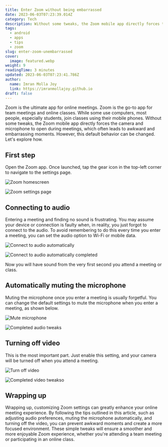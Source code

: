 ```yaml
---
title: Enter Zoom without being embarrassed
date: 2023-06-03T07:23:39.014Z
category: Tech
description: Without some tweaks, the Zoom mobile app directly forces the camera and microphone to open during meetings, which often leads to awkward and embarrassing moments. However, this default behavior can be changed. Let's explore how.
tags:
  - android
  - apps
  - tips
  - zoom
slug: enter-zoom-unembarrassed
cover:
  image: featured.webp
weight: 9
readingTime: 3 minutes
updated: 2023-06-03T07:23:41.786Z
author:
  name: Imran Molla Joy
  link: https://imranmollajoy.github.io
draft: false
---
```


Zoom is the ultimate app for online meetings. Zoom is the go-to app for team meetings and online classes. While some use computers, most people, especially students, join classes using their mobile phones. Without some tweaks, the Zoom mobile app directly forces the camera and microphone to open during meetings, which often leads to awkward and embarrassing moments. However, this default behavior can be changed. Let's explore how.

## First step

Open the Zoom app. Once launched, tap the gear icon in the top-left corner to navigate to the settings page.

![Zoom homescreen]({slug}/zm_home.webp)

![Zoom settings page]({slug}/zm_settings.webp)

## Connecting to audio

Entering a meeting and finding no sound is frustrating. You may assume your device or connection is faulty when, in reality, you just forgot to connect to the audio. To avoid remembering to do this every time you enter a meeting, you can set the audio option to Wi-Fi or mobile data.

![Connect to audio automatically]({slug}/connect_to_audio.webp)

![Connect to audio automatically completed]({slug}/connect_to_audio_completed.webp)

Now you will have sound from the very first second you attend a meeting or class.

## Automatically muting the microphone

Muting the microphone once you enter a meeting is usually forgetful. You can change the default settings to mute the microphone when you enter a meeting, as shown below.

![Mute microphone]({slug}/mute_mic.webp)

![Completed audio tweaks]({slug}/audio_completed.webp)

## Turning off video

This is the most important part. Just enable this setting, and your camera will be turned off when you attend a meeting.

![Turn off video]({slug}/turn_off_video.webp)

![Completed video tweakso]({slug}/video_completed.webp)

## Wrapping up

Wrapping up, customizing Zoom settings can greatly enhance your online meeting experience. By following the tips outlined in this article, such as adjusting audio preferences, muting the microphone automatically, and turning off the video, you can prevent awkward moments and create a more focused environment. These simple tweaks will ensure a smoother and more enjoyable Zoom experience, whether you're attending a team meeting or participating in an online class.
